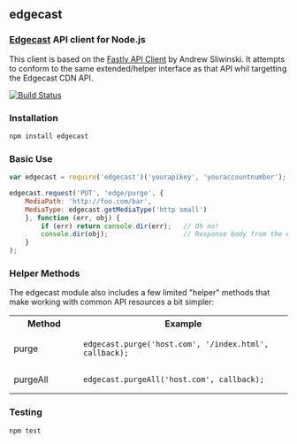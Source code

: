 ## edgecast
### [Edgecast](http://www.edgecast.com) API client for Node.js

This client is based on the [Fastly API Client](http://github.com/thisandagain/fastly) by Andrew Sliwinski.  It attempts to conform to the same extended/helper interface as that API whil targetting the Edgecast CDN API.

[![Build Status](https://travis-ci.org/j5bot/edgecast.png?branch=master)](https://travis-ci.org/j5bot/edgecast)

### Installation
```bash
npm install edgecast
```

### Basic Use
```javascript
var edgecast = require('edgecast')('yourapikey', 'youraccountnumber');

edgecast.request('PUT', 'edge/purge', {
    MediaPath: 'http://foo.com/bar',
    MediaType: edgecast.getMediaType('http small')
    }, function (err, obj) {
        if (err) return console.dir(err);   // Oh no!
        console.dir(obj);                   // Response body from the edgecast API
    }
);
```

### Helper Methods
The edgecast module also includes a few limited "helper" methods that make working with common API resources a bit simpler:

<table width="100%">
    <tr>
        <th width="25%">Method</td>
        <th width="75%">Example</td>
    </tr>
    <tr>
        <td>purge</td>
        <td><pre lang="javascript"><code>edgecast.purge('host.com', '/index.html', callback);</code></pre></td>
    </tr>
    <tr>
        <td>purgeAll</td>
        <td><pre lang="javascript"><code>edgecast.purgeAll('host.com', callback);</code></pre></td>
    </tr>
</table>

### Testing
```bash
npm test
```